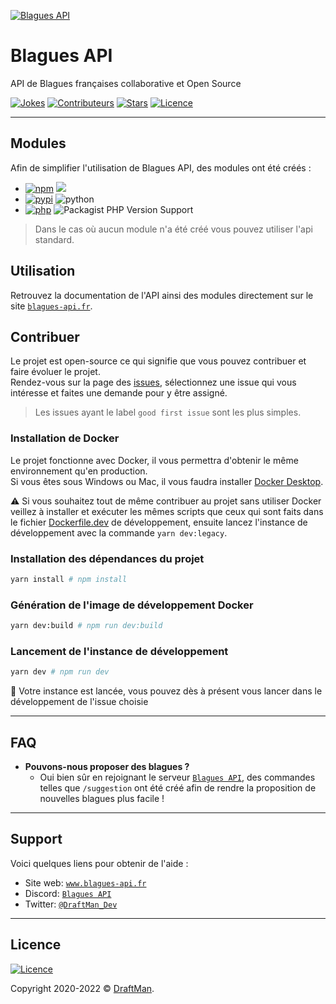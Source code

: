 [![Blagues API](https://raw.githubusercontent.com/Blagues-API/api/master/src/public/logo.png)](http://www.blagues-api.fr)

# Blagues API

API de Blagues françaises collaborative et Open Source

[![Jokes](https://img.shields.io/badge/dynamic/json?color=informational&label=jokes%20&query=%24.count&suffix=%20&url=https%3A%2F%2Fwww.blagues-api.fr%2Fapi%2Fcount)](https://www.blagues-api.fr)
[![Contributeurs](https://img.shields.io/github/contributors/Blagues-API/api.svg?style=flat)](https://github.com/Blagues-API/api/graphs/contributors)
[![Stars](https://img.shields.io/github/stars/Blagues-API/api.svg?style=flat)](https://github.com/Blagues-API/api/stargazers)
[![Licence](https://img.shields.io/github/license/Blagues-API/api?style=flat)](https://github.com/Blagues-API/api/blob/master/LICENCE)

---

## Modules

Afin de simplifier l'utilisation de Blagues API, des modules ont été créés :

- [![npm](https://img.shields.io/badge/Module%20Npm-blagues--api-red?style=flat&logo=npm)](https://www.npmjs.com/package/blagues-api) ![](https://img.shields.io/badge/-ES6%2C%20CommonJS%2C%20Browser-4f4f4f)
- [![pypi](https://img.shields.io/badge/Module%20Pypi-blagues--api-blue?style=flat&logo=pypi)](https://pypi.org/project/blagues-api) ![python](https://img.shields.io/pypi/pyversions/blagues-api)
- [![php](https://img.shields.io/badge/Module%20Packagist-zuruuh%2Fblagues--api-orange?style=flat&logo=packagist)](https://packagist.org/packages/zuruuh/blagues-api) ![Packagist PHP Version Support](https://img.shields.io/packagist/php-v/zuruuh/blagues-api)

> Dans le cas où aucun module n'a été créé vous pouvez utiliser l'api standard.

## Utilisation

Retrouvez la documentation de l'API ainsi des modules directement sur le site [`blagues-api.fr`](https://www.blagues-api.fr).

## Contribuer

Le projet est open-source ce qui signifie que vous pouvez contribuer et faire évoluer le projet.<br>
Rendez-vous sur la page des [issues](https://github.com/Blagues-API/blagues-api/issues), sélectionnez une issue qui vous intéresse et faites une demande pour y être assigné.
> Les issues ayant le label `good first issue` sont les plus simples.

### Installation de Docker

Le projet fonctionne avec Docker, il vous permettra d'obtenir le même environnement qu'en production.<br>
Si vous êtes sous Windows ou Mac, il vous faudra installer [Docker Desktop](https://www.docker.com/products/docker-desktop).

⚠️ Si vous souhaitez tout de même contribuer au projet sans utiliser Docker veillez à installer et exécuter les mêmes scripts que ceux qui sont faits dans le fichier [Dockerfile.dev](https://github.com/Blagues-API/blagues-api/blob/dev/docker/Dockerfile.dev) de développement, ensuite lancez l'instance de développement avec la commande `yarn dev:legacy`.

### Installation des dépendances du projet

```bash
yarn install # npm install
```

### Génération de l'image de développement Docker

```bash
yarn dev:build # npm run dev:build
```

### Lancement de l'instance de développement

```bash
yarn dev # npm run dev
```

🎉 Votre instance est lancée, vous pouvez dès à présent vous lancer dans le développement de l'issue choisie

---

## FAQ

- **Pouvons-nous proposer des blagues ?**
  - Oui bien sûr en rejoignant le serveur [`Blagues API`](https://discord.gg/PPNpVaF), des commandes telles que `/suggestion` ont été créé afin de rendre la proposition de nouvelles blagues plus facile !

---

## Support

Voici quelques liens pour obtenir de l'aide :

- Site web: [`www.blagues-api.fr`](https://www.blagues-api.fr)
- Discord: [`Blagues API`](https://discord.gg/PPNpVaF)
- Twitter: [`@DraftMan_Dev`](http://twitter.com/DraftMan_Dev)

---

## Licence

[![Licence](https://img.shields.io/github/license/Blagues-API/api?style=flat)](https://github.com/Blagues-API/api/blob/master/LICENCE)

Copyright 2020-2022 © [DraftMan](https://www.draftman.fr).
